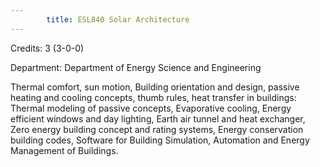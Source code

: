 ```yaml
---
        title: ESL840 Solar Architecture
---
```

Credits: 3 (3-0-0)

Department: Department of Energy Science and Engineering

Thermal comfort, sun motion, Building orientation and design, passive heating and cooling concepts, thumb rules, heat transfer in buildings: Thermal modeling of passive concepts, Evaporative cooling, Energy efficient windows and day lighting, Earth air tunnel and heat exchanger, Zero energy building concept and rating systems, Energy conservation building codes, Software for Building Simulation, Automation and Energy Management of Buildings.